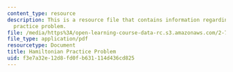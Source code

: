 ```yaml
---
content_type: resource
description: This is a resource file that contains information regarding hamiltonian
  practice problem.
file: /media/https%3A/open-learning-course-data-rc.s3.amazonaws.com/2-71-optics-spring-2014/f3e7a32e12d8fd0fb631114d436cd825_MIT2_71S14_hamiltonian.pdf
file_type: application/pdf
resourcetype: Document
title: Hamiltonian Practice Problem
uid: f3e7a32e-12d8-fd0f-b631-114d436cd825
---
```

